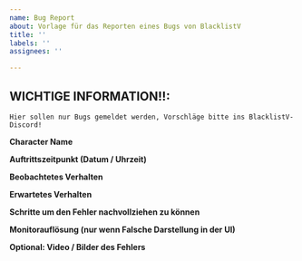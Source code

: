 ```yaml
---
name: Bug Report
about: Vorlage für das Reporten eines Bugs von BlacklistV
title: ''
labels: ''
assignees: ''

---
```


## WICHTIGE INFORMATION!!:
```
Hier sollen nur Bugs gemeldet werden, Vorschläge bitte ins BlacklistV-Discord!
```

<!-- Bitte die Vorlage unten vollständig ausfüllen -->
**Character Name**
<!-- Mit welchem Character wurde das Verhalten in-game ausgelöst/beobachtet -->

**Auftrittszeitpunkt (Datum / Uhrzeit)**
<!-- Wann exakt (Datum / Uhrzeit) ist der Fehler beobachtet worden -->

**Beobachtetes Verhalten**
<!--- Beschreibe den Fehler -->

**Erwartetes Verhalten**
<!--- Beschreibe wie es richtigerweise sein sollte -->

**Schritte um den Fehler nachvollziehen zu können**
<!--- Beschreibe Schritt für Schritt wie man den Fehler nachstellen kann -->

**Monitorauflösung (nur wenn Falsche Darstellung in der UI)**
<!--- Beschreibe Schritt für Schritt wie man den Fehler nachstellen kann -->

**Optional: Video / Bilder des Fehlers**
<!--- Falls du ein Video oder Bild vom Fehler gemacht hast, dann kannst du diesen hier einfügen. Dies geht ganz einfach per Drag & Drop -->